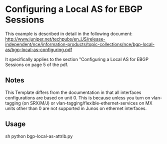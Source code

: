 Configuring a Local AS for EBGP Sessions
===========

This example is described in detail in the following document:
http://www.juniper.net/techpubs/en_US/release-independent/nce/information-products/topic-collections/nce/bgp-local-as/bgp-local-as-configuring.pdf

It specifically applies to the section "Configuring a Local AS for EBGP Sessions on page 5 of the pdf.


Notes
-----

This Template differs from the documentation in that all interfaces configurations are based on unit 0.  This is because unless you turn on vlan-tagging (on SRX/M/J) or vlan-tagging/flexible-ethernet-services on MX units other than 0 are not supported in Junos on ethernet interfaces.

Usage
-----

sh
python bgp-local-as-attrib.py

